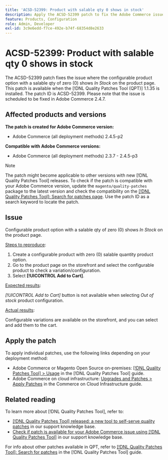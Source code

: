 ```yaml
---
title: 'ACSD-52399: Product with salable qty 0 shows in stock'
description: Apply the ACSD-52399 patch to fix the Adobe Commerce issue where the configurable product option with salable qty of 0 shows *In Stock* on product page.
feature: Products, Configuration
role: Admin, Developer
exl-id: 3c9e6edd-f7ce-492e-b74f-68354d8e2633
---
```

# ACSD-52399: Product with salable qty 0 shows in stock

The ACSD-52399 patch fixes the issue where the configurable product option with a salable qty of zero (0) shows *In Stock* on the product page. This patch is available when the [!DNL Quality Patches Tool (QPT)] 1.1.35 is installed. The patch ID is ACSD-52399. Please note that the issue is scheduled to be fixed in Adobe Commerce 2.4.7.

## Affected products and versions

**The patch is created for Adobe Commerce version:**

* Adobe Commerce (all deployment methods) 2.4.5-p2

**Compatible with Adobe Commerce versions:**

* Adobe Commerce (all deployment methods) 2.3.7 - 2.4.5-p3

>[!NOTE]
>
>The patch might become applicable to other versions with new [!DNL Quality Patches Tool] releases. To check if the patch is compatible with your Adobe Commerce version, update the `magento/quality-patches` package to the latest version and check the compatibility on the [[!DNL Quality Patches Tool]: Search for patches page](https://experienceleague.adobe.com/tools/commerce-quality-patches/index.html). Use the patch ID as a search keyword to locate the patch.

## Issue

Configurable product option with a salable qty of zero (0) shows *In Stock* on the product page.

<u>Steps to reproduce</u>:

1. Create a configurable product with zero (0) salable quantity product option.
1. Go to the product page on the storefront and select the configurable product to check a variation/configuration.
1. Select **[!UICONTROL Add to Cart]**.

<u>Expected results</u>:

*[!UICONTROL Add to Cart]* button is not available when selecting *Out of stock* product configuration.

<u>Actual results</u>:

Configurable variations are available on the storefront, and you can select and add them to the cart.

## Apply the patch

To apply individual patches, use the following links depending on your deployment method:

* Adobe Commerce or Magento Open Source on-premises: [[!DNL Quality Patches Tool] > Usage](https://experienceleague.adobe.com/docs/commerce-operations/tools/quality-patches-tool/usage.html) in the [!DNL Quality Patches Tool] guide.
* Adobe Commerce on cloud infrastructure: [Upgrades and Patches > Apply Patches](https://experienceleague.adobe.com/docs/commerce-cloud-service/user-guide/develop/upgrade/apply-patches.html) in the Commerce on Cloud Infrastructure guide.

## Related reading

To learn more about [!DNL Quality Patches Tool], refer to:

* [[!DNL Quality Patches Tool] released: a new tool to self-serve quality patches](https://experienceleague.adobe.com/en/docs/commerce-knowledge-base/kb/announcements/commerce-announcements/magento-quality-patches-released-new-tool-to-self-serve-quality-patches) in our support knowledge base.
* [Check if patch is available for your Adobe Commerce issue using [!DNL Quality Patches Tool]](/help/tools/quality-patches-tool/patches-available-in-qpt/check-patch-for-magento-issue-with-magento-quality-patches.md) in our support knowledge base.

For info about other patches available in QPT, refer to [[!DNL Quality Patches Tool]: Search for patches](https://experienceleague.adobe.com/tools/commerce-quality-patches/index.html) in the [!DNL Quality Patches Tool] guide.
